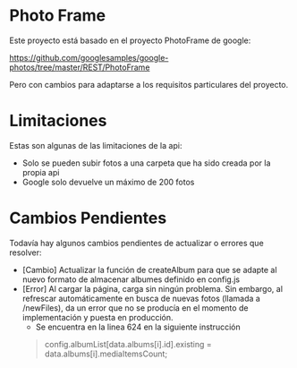 # Photo Frame 

Este proyecto está basado en el proyecto PhotoFrame de google: 

https://github.com/googlesamples/google-photos/tree/master/REST/PhotoFrame

Pero con cambios para adaptarse a los requisitos particulares del proyecto.

# Limitaciones

Estas son algunas de las limitaciones de la api:
 - Solo se pueden subir fotos a una carpeta que ha sido creada por la propia api
 - Google solo devuelve un máximo de 200 fotos
 
# Cambios Pendientes

Todavía hay algunos cambios pendientes de actualizar o errores que resolver:

- [Cambio] Actualizar la función de createAlbum para que se adapte al nuevo formato de almacenar albumes definido en config.js
- [Error] Al cargar la página, carga sin ningún problema. Sin embargo, al refrescar automáticamente en busca de nuevas fotos (llamada a /newFiles), da un error que no se producía en el momento de implementación y puesta en producción.
    - Se encuentra en la linea 624 en la siguiente instrucción
    >    config.albumList[data.albums[i].id].existing = data.albums[i].mediaItemsCount;
 
